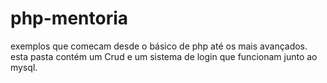 # php-mentoria
exemplos que comecam desde o básico de php até os mais avançados.
esta pasta contém um Crud e um sistema de login que funcionam junto ao mysql. 
